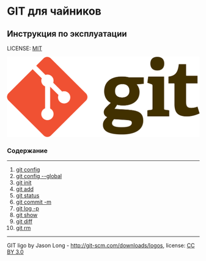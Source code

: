 # GIT для чайников

## Инструкция по эксплуатации

LICENSE: [MIT](license.md)

![git-logo](./assets/git-ligo.png)

### Содержание 
---
1. [git config](./gitconfig.md)
2. [git config --global](gitconfig--global.md)
3. [git init]()
4. [git add]()
5. [git status]()
6. [git commit -m]()
7. [git log -p]()
8. [git show]()
9. [git diff]()
10. [git rm]()


---
GIT ligo by Jason Long - http://git-scm.com/downloads/logos, license: [CC BY 3.0](https://creativecommons.org/licenses/by/3.0/)